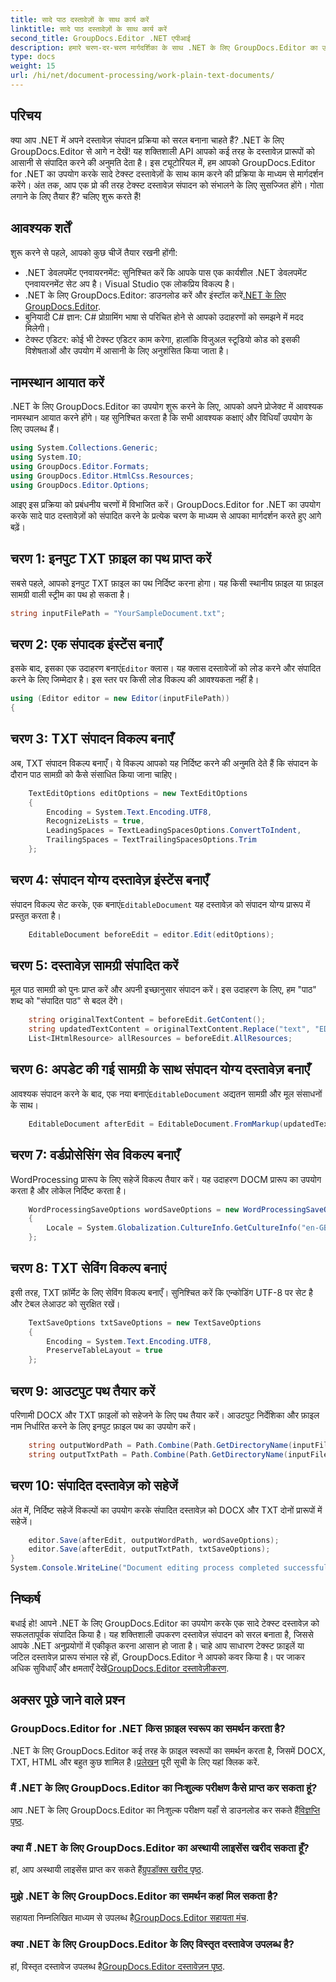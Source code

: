 ```yaml
---
title: सादे पाठ दस्तावेज़ों के साथ कार्य करें
linktitle: सादे पाठ दस्तावेज़ों के साथ कार्य करें
second_title: GroupDocs.Editor .NET एपीआई
description: हमारे चरण-दर-चरण मार्गदर्शिका के साथ .NET के लिए GroupDocs.Editor का उपयोग करके सादे पाठ दस्तावेज़ों को संपादित करना सीखें। अपने .NET दस्तावेज़ संपादन प्रक्रिया को सरल बनाएं।
type: docs
weight: 15
url: /hi/net/document-processing/work-plain-text-documents/
---
```

## परिचय
क्या आप .NET में अपने दस्तावेज़ संपादन प्रक्रिया को सरल बनाना चाहते हैं? .NET के लिए GroupDocs.Editor से आगे न देखें! यह शक्तिशाली API आपको कई तरह के दस्तावेज़ प्रारूपों को आसानी से संपादित करने की अनुमति देता है। इस ट्यूटोरियल में, हम आपको GroupDocs.Editor for .NET का उपयोग करके सादे टेक्स्ट दस्तावेज़ों के साथ काम करने की प्रक्रिया के माध्यम से मार्गदर्शन करेंगे। अंत तक, आप एक प्रो की तरह टेक्स्ट दस्तावेज़ संपादन को संभालने के लिए सुसज्जित होंगे। गोता लगाने के लिए तैयार हैं? चलिए शुरू करते हैं!
## आवश्यक शर्तें
शुरू करने से पहले, आपको कुछ चीजें तैयार रखनी होंगी:
- .NET डेवलपमेंट एनवायरनमेंट: सुनिश्चित करें कि आपके पास एक कार्यशील .NET डेवलपमेंट एनवायरनमेंट सेट अप है। Visual Studio एक लोकप्रिय विकल्प है।
-  .NET के लिए GroupDocs.Editor: डाउनलोड करें और इंस्टॉल करें[.NET के लिए GroupDocs.Editor](https://releases.groupdocs.com/editor/net/).
- बुनियादी C# ज्ञान: C# प्रोग्रामिंग भाषा से परिचित होने से आपको उदाहरणों को समझने में मदद मिलेगी।
- टेक्स्ट एडिटर: कोई भी टेक्स्ट एडिटर काम करेगा, हालांकि विजुअल स्टूडियो कोड को इसकी विशेषताओं और उपयोग में आसानी के लिए अनुशंसित किया जाता है।
## नामस्थान आयात करें
.NET के लिए GroupDocs.Editor का उपयोग शुरू करने के लिए, आपको अपने प्रोजेक्ट में आवश्यक नामस्थान आयात करने होंगे। यह सुनिश्चित करता है कि सभी आवश्यक कक्षाएं और विधियाँ उपयोग के लिए उपलब्ध हैं।
```csharp
using System.Collections.Generic;
using System.IO;
using GroupDocs.Editor.Formats;
using GroupDocs.Editor.HtmlCss.Resources;
using GroupDocs.Editor.Options;
```
आइए इस प्रक्रिया को प्रबंधनीय चरणों में विभाजित करें। GroupDocs.Editor for .NET का उपयोग करके सादे पाठ दस्तावेज़ों को संपादित करने के प्रत्येक चरण के माध्यम से आपका मार्गदर्शन करते हुए आगे बढ़ें।
## चरण 1: इनपुट TXT फ़ाइल का पथ प्राप्त करें
सबसे पहले, आपको इनपुट TXT फ़ाइल का पथ निर्दिष्ट करना होगा। यह किसी स्थानीय फ़ाइल या फ़ाइल सामग्री वाली स्ट्रीम का पथ हो सकता है।
```csharp
string inputFilePath = "YourSampleDocument.txt";
```
## चरण 2: एक संपादक इंस्टेंस बनाएँ
 इसके बाद, इसका एक उदाहरण बनाएं`Editor` क्लास। यह क्लास दस्तावेजों को लोड करने और संपादित करने के लिए जिम्मेदार है। इस स्तर पर किसी लोड विकल्प की आवश्यकता नहीं है।
```csharp
using (Editor editor = new Editor(inputFilePath))
{
```
## चरण 3: TXT संपादन विकल्प बनाएँ
अब, TXT संपादन विकल्प बनाएँ। ये विकल्प आपको यह निर्दिष्ट करने की अनुमति देते हैं कि संपादन के दौरान पाठ सामग्री को कैसे संसाधित किया जाना चाहिए।
```csharp
    TextEditOptions editOptions = new TextEditOptions
    {
        Encoding = System.Text.Encoding.UTF8,
        RecognizeLists = true,
        LeadingSpaces = TextLeadingSpacesOptions.ConvertToIndent,
        TrailingSpaces = TextTrailingSpacesOptions.Trim
    };
```
## चरण 4: संपादन योग्य दस्तावेज़ इंस्टेंस बनाएँ
 संपादन विकल्प सेट करके, एक बनाएं`EditableDocument` यह दस्तावेज़ को संपादन योग्य प्रारूप में प्रस्तुत करता है।
```csharp
    EditableDocument beforeEdit = editor.Edit(editOptions);
```
## चरण 5: दस्तावेज़ सामग्री संपादित करें
मूल पाठ सामग्री को पुनः प्राप्त करें और अपनी इच्छानुसार संपादन करें। इस उदाहरण के लिए, हम "पाठ" शब्द को "संपादित पाठ" से बदल देंगे।
```csharp
    string originalTextContent = beforeEdit.GetContent();
    string updatedTextContent = originalTextContent.Replace("text", "EDITED text");
    List<IHtmlResource> allResources = beforeEdit.AllResources;
```
## चरण 6: अपडेट की गई सामग्री के साथ संपादन योग्य दस्तावेज़ बनाएँ
 आवश्यक संपादन करने के बाद, एक नया बनाएं`EditableDocument` अद्यतन सामग्री और मूल संसाधनों के साथ।
```csharp
    EditableDocument afterEdit = EditableDocument.FromMarkup(updatedTextContent, allResources);
```
## चरण 7: वर्डप्रोसेसिंग सेव विकल्प बनाएँ
WordProcessing प्रारूप के लिए सहेजें विकल्प तैयार करें। यह उदाहरण DOCM प्रारूप का उपयोग करता है और लोकेल निर्दिष्ट करता है।
```csharp
    WordProcessingSaveOptions wordSaveOptions = new WordProcessingSaveOptions(WordProcessingFormats.Docm)
    {
        Locale = System.Globalization.CultureInfo.GetCultureInfo("en-GB")
    };
```
## चरण 8: TXT सेविंग विकल्प बनाएं
इसी तरह, TXT फ़ॉर्मेट के लिए सेविंग विकल्प बनाएँ। सुनिश्चित करें कि एन्कोडिंग UTF-8 पर सेट है और टेबल लेआउट को सुरक्षित रखें।
```csharp
    TextSaveOptions txtSaveOptions = new TextSaveOptions
    {
        Encoding = System.Text.Encoding.UTF8,
        PreserveTableLayout = true
    };
```
## चरण 9: आउटपुट पथ तैयार करें
परिणामी DOCX और TXT फ़ाइलों को सहेजने के लिए पथ तैयार करें। आउटपुट निर्देशिका और फ़ाइल नाम निर्धारित करने के लिए इनपुट फ़ाइल पथ का उपयोग करें।
```csharp
    string outputWordPath = Path.Combine(Path.GetDirectoryName(inputFilePath), Path.GetFileNameWithoutExtension(inputFilePath) + ".docm");
    string outputTxtPath = Path.Combine(Path.GetDirectoryName(inputFilePath), Path.GetFileNameWithoutExtension(inputFilePath) + ".txt");
```
## चरण 10: संपादित दस्तावेज़ को सहेजें
अंत में, निर्दिष्ट सहेजें विकल्पों का उपयोग करके संपादित दस्तावेज़ को DOCX और TXT दोनों प्रारूपों में सहेजें।
```csharp
    editor.Save(afterEdit, outputWordPath, wordSaveOptions);
    editor.Save(afterEdit, outputTxtPath, txtSaveOptions);
}
System.Console.WriteLine("Document editing process completed successfully!");
```
## निष्कर्ष
 बधाई हो! आपने .NET के लिए GroupDocs.Editor का उपयोग करके एक सादे टेक्स्ट दस्तावेज़ को सफलतापूर्वक संपादित किया है। यह शक्तिशाली उपकरण दस्तावेज़ संपादन को सरल बनाता है, जिससे आपके .NET अनुप्रयोगों में एकीकृत करना आसान हो जाता है। चाहे आप साधारण टेक्स्ट फ़ाइलें या जटिल दस्तावेज़ प्रारूप संभाल रहे हों, GroupDocs.Editor ने आपको कवर किया है। पर जाकर अधिक सुविधाएँ और क्षमताएँ देखें[GroupDocs.Editor दस्तावेज़ीकरण](https://reference.groupdocs.com/editor/net/).
## अक्सर पूछे जाने वाले प्रश्न
### GroupDocs.Editor for .NET किस फ़ाइल स्वरूप का समर्थन करता है?
 .NET के लिए GroupDocs.Editor कई तरह के फ़ाइल स्वरूपों का समर्थन करता है, जिसमें DOCX, TXT, HTML और बहुत कुछ शामिल है।[प्रलेखन](https://reference.groupdocs.com/editor/net/) पूरी सूची के लिए यहां क्लिक करें.
### मैं .NET के लिए GroupDocs.Editor का निःशुल्क परीक्षण कैसे प्राप्त कर सकता हूं?
 आप .NET के लिए GroupDocs.Editor का निःशुल्क परीक्षण यहाँ से डाउनलोड कर सकते हैं[विज्ञप्ति पृष्ठ](https://releases.groupdocs.com/).
### क्या मैं .NET के लिए GroupDocs.Editor का अस्थायी लाइसेंस खरीद सकता हूँ?
हां, आप अस्थायी लाइसेंस प्राप्त कर सकते हैं[ग्रुपडॉक्स खरीद पृष्ठ](https://purchase.groupdocs.com/temporary-license/).
### मुझे .NET के लिए GroupDocs.Editor का समर्थन कहां मिल सकता है?
 सहायता निम्नलिखित माध्यम से उपलब्ध है[GroupDocs.Editor सहायता मंच](https://forum.groupdocs.com/c/editor/20).
### क्या .NET के लिए GroupDocs.Editor के लिए विस्तृत दस्तावेज उपलब्ध है?
 हां, विस्तृत दस्तावेज उपलब्ध है[GroupDocs.Editor दस्तावेज़न पृष्ठ](https://reference.groupdocs.com/editor/net/).